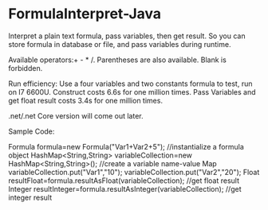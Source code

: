 # FormulaInterpret-Java
Interpret a plain text formula, pass variables, then get result.
So you can store formula in database or file, and pass variables during runtime.

Available operators:+ - * /.
Parentheses are also available.
Blank is forbidden.

Run efficiency:
Use a four variables and two constants formula to test, run on I7 6600U.
Construct costs 6.6s for one million times.
Pass Variables and get float result costs 3.4s for one million times.

.net/.net Core version will come out later.

Sample Code:

Formula formula=new Formula("Var1+Var2+5"); //instantialize a formula object
HashMap<String,String> variableCollection=new HashMap<String,String>(); //create a variable name-value Map
variableCollection.put("Var1","10");
variableCollection.put("Var2","20");
Float resultFloat=formula.resultAsFloat(variableCollection);  //get float result
Integer resultInteger=formula.resultAsInteger(variableCollection);  //get integer result
